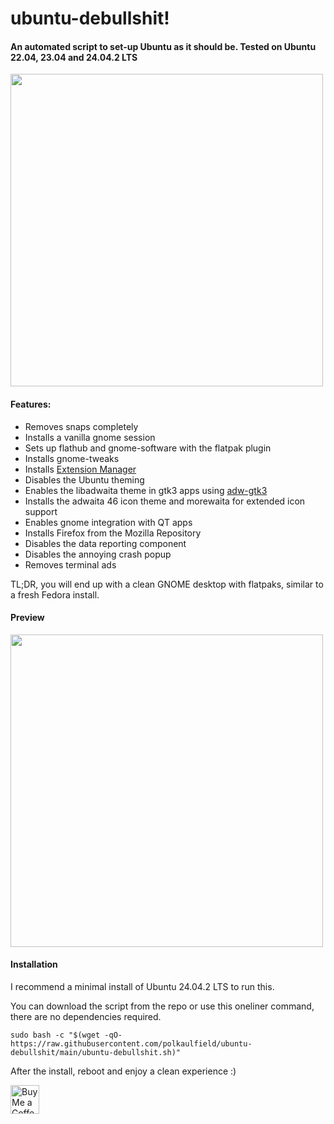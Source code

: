 # ubuntu-debullshit!
  
#### An automated script to set-up Ubuntu as it should be. Tested on Ubuntu 22.04, 23.04 and 24.04.2 LTS

<img src="https://raw.githubusercontent.com/polkaulfield/ubuntu-debullshit/main/menu.png" width="500" />
  
#### Features:

* Removes snaps completely
* Installs a vanilla gnome session
* Sets up flathub and gnome-software with the flatpak plugin
* Installs gnome-tweaks
* Installs [Extension Manager](https://github.com/mjakeman/extension-manager)
* Disables the Ubuntu theming
* Enables the libadwaita theme in gtk3 apps using [adw-gtk3](https://github.com/lassekongo83/adw-gtk3)
* Installs the adwaita 46 icon theme and morewaita for extended icon support
* Enables gnome integration with QT apps
* Installs Firefox from the Mozilla Repository
* Disables the data reporting component
* Disables the annoying crash popup
* Removes terminal ads

TL;DR, you will end up with a clean GNOME desktop with flatpaks, similar to a fresh Fedora install.

#### Preview

<img src="https://raw.githubusercontent.com/polkaulfield/ubuntu-debullshit/main/screenshot.png" width="500" />

#### Installation

I recommend a minimal install of Ubuntu 24.04.2 LTS to run this. 

You can download the script from the repo or use this oneliner command, there are no dependencies required.

`sudo bash -c "$(wget -qO- https://raw.githubusercontent.com/polkaulfield/ubuntu-debullshit/main/ubuntu-debullshit.sh)"`

After the install, reboot and enjoy a clean experience :)

<a href='https://ko-fi.com/polkaulfield' target='_blank'><img height='35' style='border:0px;height:46px;' src='https://az743702.vo.msecnd.net/cdn/kofi3.png?v=0' border='0' alt='Buy Me a Coffee at ko-fi.com' />
